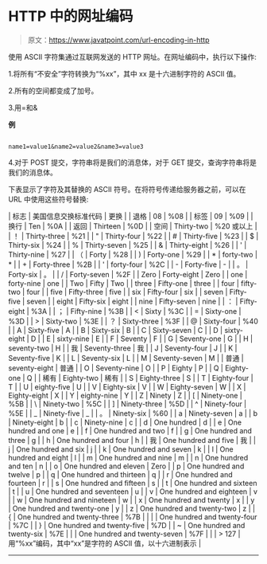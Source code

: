 # HTTP 中的网址编码

> 原文：<https://www.javatpoint.com/url-encoding-in-http>

使用 ASCII 字符集通过互联网发送的 HTTP 网址。在网址编码中，执行以下操作:

1.将所有“不安全”字符转换为“%xx”，其中 xx 是十六进制字符的 ASCII 值。

2.所有的空间都变成了加号。

3.用=和&

**例**

```

name1=value1&name2=value2&name3=value3

```

4.对于 POST 提交，字符串将是我们的消息体，对于 GET 提交，查询字符串将是我们的消息体。

下表显示了字符及其替换的 ASCII 符号。在将符号传递给服务器之前，可以在 URL 中使用这些符号替换:

| 标志 | 美国信息交换标准代码 | 更换 |
| 退格 | 08 | %08 |
| 标签 | 09 | %09 |
| 换行 | Ten | %0A |
| 返回 | Thirteen | %0D |
| 空间 | Thirty-two | %20 或以上 |
| ！ | Thirty-three | %21 |
| " | Thirty-four | %22 |
| # | Thirty-five | %23 |
| $ | Thirty-six | %24 |
| % | Thirty-seven | %25 |
| & | Thirty-eight | %26 |
| ' | Thirty-nine | %27 |
| （ | Forty | %28 |
| ) | Forty-one | %29 |
| * | forty-two | * |
| + | Forty-three | %2B |
| ' | forty-four | %2C |
| - | Forty-five | - |
| 。 | Forty-six | 。 |
| / | Forty-seven | %2F |
| Zero | Forty-eight | Zero |
| one | forty-nine | one |
| Two | Fifty | Two |
| three | Fifty-one | three |
| four | fifty-two | four |
| five | Fifty-three | five |
| six | Fifty-four | six |
| seven | Fifty-five | seven |
| eight | Fifty-six | eight |
| nine | Fifty-seven | nine |
| ： | Fifty-eight | %3A |
| ； | Fifty-nine | %3B |
| < | Sixty | %3C |
| = | Sixty-one | %3D |
| > | Sixty-two | %3E |
| ？ | Sixty-three | %3F |
| @ | Sixty-four | %40 |
| A | Sixty-five | A |
| B | Sixty-six | B |
| C | Sixty-seven | C |
| D | sixty-eight | D |
| E | sixty-nine | E |
| F | Seventy | F |
| G | Seventy-one | G |
| H | seventy-two | H |
| 我 | Seventy-three | 我 |
| J | Seventy-four | J |
| K | Seventy-five | K |
| L | Seventy-six | L |
| M | Seventy-seven | M |
| 普通 | seventy-eight | 普通 |
| O | Seventy-nine | O |
| P | Eighty | P |
| Q | Eighty-one | Q |
| 稀有 | Eighty-two | 稀有 |
| S | Eighty-three | S |
| T | Eighty-four | T |
| U | eighty-five | U |
| V | Eighty-six | V |
| W | Eighty-seven | W |
| X | Eighty-eight | X |
| Y | eighty-nine | Y |
| Z | Ninety | Z |
| [ | Ninety-one | %5B |
| \ | Ninety-two | %5C |
| ] | Ninety-three | %5D |
| ^ | Ninety-four | %5E |
| _ | Ninety-five | _ |
| 。 | Ninety-six | %60 |
| a | Ninety-seven | a |
| b | Ninety-eight | b |
| c | Ninety-nine | c |
| d | One hundred | d |
| e | One hundred and one | e |
| f | One hundred and two | f |
| g | One hundred and three | g |
| h | One hundred and four | h |
| 我 | One hundred and five | 我 |
| j | One hundred and six | j |
| k | One hundred and seven | k |
| l | One hundred and eight | l |
| m | One hundred and nine | m |
| n | One hundred and ten | n |
| o | One hundred and eleven | Zero |
| p | One hundred and twelve | p |
| q | One hundred and thirteen | q |
| r | One hundred and fourteen | r |
| s | One hundred and fifteen | s |
| t | One hundred and sixteen | t |
| u | One hundred and seventeen | u |
| v | One hundred and eighteen | v |
| w | One hundred and nineteen | w |
| x | One hundred and twenty | x |
| y | One hundred and twenty-one | y |
| z | One hundred and twenty-two | z |
| { | One hundred and twenty-three | %7B |
| &#124; | One hundred and twenty-four | %7C |
| } | One hundred and twenty-five | %7D |
| ~ | One hundred and twenty-six | %7E |
|  | One hundred and twenty-seven | %7F |
|  | > 127 | 用“%xx”编码，其中“xx”是字符的 ASCII 值，以十六进制表示 |

* * *